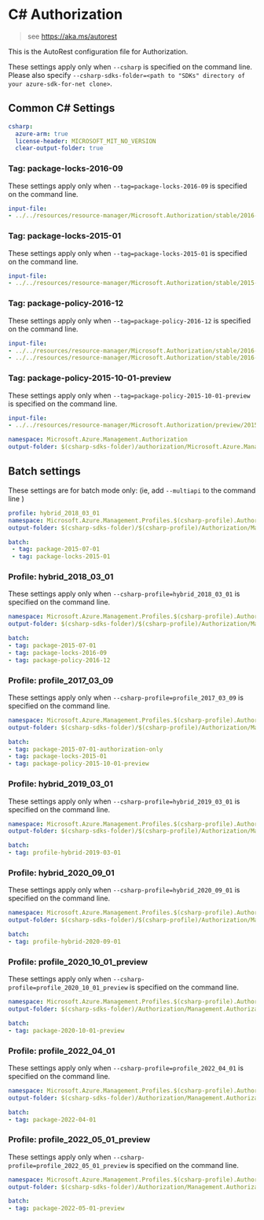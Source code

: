 # C# Authorization

> see https://aka.ms/autorest

This is the AutoRest configuration file for Authorization.

These settings apply only when `--csharp` is specified on the command line.
Please also specify `--csharp-sdks-folder=<path to "SDKs" directory of your azure-sdk-for-net clone>`.

## Common C# Settings
``` yaml $(csharp)
csharp:
  azure-arm: true
  license-header: MICROSOFT_MIT_NO_VERSION
  clear-output-folder: true
```

### Tag: package-locks-2016-09

These settings apply only when `--tag=package-locks-2016-09` is specified on the command line.

``` yaml $(tag) == 'package-locks-2016-09'
input-file:
- ../../resources/resource-manager/Microsoft.Authorization/stable/2016-09-01/locks.json
```

### Tag: package-locks-2015-01

These settings apply only when `--tag=package-locks-2015-01` is specified on the command line.

``` yaml $(tag) == 'package-locks-2015-01'
input-file:
- ../../resources/resource-manager/Microsoft.Authorization/stable/2015-01-01/locks.json
```

### Tag: package-policy-2016-12

These settings apply only when `--tag=package-policy-2016-12` is specified on the command line.

``` yaml $(tag) == 'package-policy-2016-12'
input-file:
- ../../resources/resource-manager/Microsoft.Authorization/stable/2016-12-01/policyAssignments.json
- ../../resources/resource-manager/Microsoft.Authorization/stable/2016-12-01/policyDefinitions.json
```

### Tag: package-policy-2015-10-01-preview

These settings apply only when `--tag=package-policy-2015-10-01-preview` is specified on the command line.

``` yaml $(tag) == 'package-policy-2015-10-01-preview'
input-file:
- ../../resources/resource-manager/Microsoft.Authorization/preview/2015-10-01-preview/policy.json
```

``` yaml $(csharp) && !$(multiapi) && !$(csharp-profile)
namespace: Microsoft.Azure.Management.Authorization
output-folder: $(csharp-sdks-folder)/authorization/Microsoft.Azure.Management.Authorization/src/Generated
```

## Batch settings
These settings are for batch mode only: (ie, add `--multiapi` to the command line )

``` yaml $(multiapi)
profile: hybrid_2018_03_01
namespace: Microsoft.Azure.Management.Profiles.$(csharp-profile).Authorization
output-folder: $(csharp-sdks-folder)/$(csharp-profile)/Authorization/Management.Authorization/Generated

batch:
 - tag: package-2015-07-01
 - tag: package-locks-2015-01
 ```

### Profile: hybrid_2018_03_01

These settings apply only when `--csharp-profile=hybrid_2018_03_01` is specified on the command line.

 ``` yaml $(csharp-profile)=='hybrid_2018_03_01'
namespace: Microsoft.Azure.Management.Profiles.$(csharp-profile).Authorization
output-folder: $(csharp-sdks-folder)/$(csharp-profile)/Authorization/Management.Authorization/Generated

batch:
 - tag: package-2015-07-01
 - tag: package-locks-2016-09
 - tag: package-policy-2016-12
 ```

### Profile: profile_2017_03_09

These settings apply only when `--csharp-profile=profile_2017_03_09` is specified on the command line.

 ``` yaml $(csharp-profile)=='profile_2017_03_09'
namespace: Microsoft.Azure.Management.Profiles.$(csharp-profile).Authorization
output-folder: $(csharp-sdks-folder)/$(csharp-profile)/Authorization/Management.Authorization/Generated

batch:
 - tag: package-2015-07-01-authorization-only
 - tag: package-locks-2015-01
 - tag: package-policy-2015-10-01-preview
 ```

### Profile: hybrid_2019_03_01

These settings apply only when `--csharp-profile=hybrid_2019_03_01` is specified on the command line.

 ``` yaml $(csharp-profile)=='hybrid_2019_03_01'
namespace: Microsoft.Azure.Management.Profiles.$(csharp-profile).Authorization
output-folder: $(csharp-sdks-folder)/$(csharp-profile)/Authorization/Management.Authorization/Generated

batch:
 - tag: profile-hybrid-2019-03-01
 ```

### Profile: hybrid_2020_09_01

These settings apply only when `--csharp-profile=hybrid_2020_09_01` is specified on the command line.

 ``` yaml $(csharp-profile)=='hybrid_2020_09_01'
namespace: Microsoft.Azure.Management.Profiles.$(csharp-profile).Authorization
output-folder: $(csharp-sdks-folder)/$(csharp-profile)/Authorization/Management.Authorization/Generated

batch:
 - tag: profile-hybrid-2020-09-01
 ```

### Profile: profile_2020_10_01_preview

These settings apply only when `--csharp-profile=profile_2020_10_01_preview` is specified on the command line.

 ``` yaml $(csharp-profile)=='profile_2020_10_01_preview'
namespace: Microsoft.Azure.Management.Profiles.$(csharp-profile).Authorization
output-folder: $(csharp-sdks-folder)/Authorization/Management.Authorization/$(csharp-profile)/Generated

batch:
 - tag: package-2020-10-01-preview
 ```

### Profile: profile_2022_04_01

These settings apply only when `--csharp-profile=profile_2022_04_01` is specified on the command line.

 ``` yaml $(csharp-profile)=='profile_2022_04_01'
namespace: Microsoft.Azure.Management.Profiles.$(csharp-profile).Authorization
output-folder: $(csharp-sdks-folder)/Authorization/Management.Authorization/$(csharp-profile)/Generated

batch:
 - tag: package-2022-04-01
 ```

 ### Profile: profile_2022_05_01_preview

These settings apply only when `--csharp-profile=profile_2022_05_01_preview` is specified on the command line.

 ``` yaml $(csharp-profile)=='profile_2022_05_01_preview'
namespace: Microsoft.Azure.Management.Profiles.$(csharp-profile).Authorization
output-folder: $(csharp-sdks-folder)/Authorization/Management.Authorization/$(csharp-profile)/Generated

batch:
 - tag: package-2022-05-01-preview
 ```